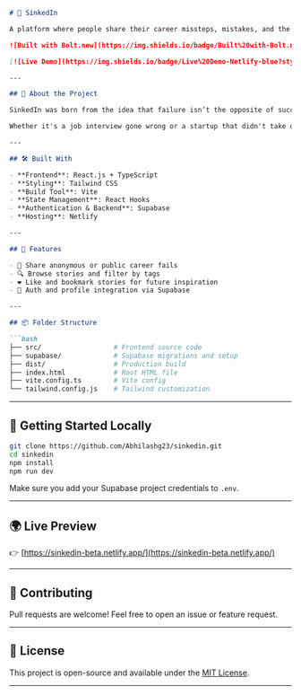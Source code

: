 ````markdown
# 🌊 SinkedIn

A platform where people share their career missteps, mistakes, and the lessons they’ve learned — because real stories of failure are often more powerful than polished success stories.

![Built with Bolt.new](https://img.shields.io/badge/Built%20with-Bolt.new-blueviolet?style=flat-square)

[![Live Demo](https://img.shields.io/badge/Live%20Demo-Netlify-blue?style=flat-square&logo=netlify)](https://sinkedin-beta.netlify.app/)

---

## 🚀 About the Project

SinkedIn was born from the idea that failure isn’t the opposite of success — it’s a vital part of it. Unlike traditional platforms that highlight only achievements, SinkedIn encourages users to embrace vulnerability and reflect on their professional low points so others can learn and grow.

Whether it's a job interview gone wrong or a startup that didn't take off, this space gives a voice to the stories no one usually talks about.

---

## 🛠️ Built With

- **Frontend**: React.js + TypeScript
- **Styling**: Tailwind CSS
- **Build Tool**: Vite
- **State Management**: React Hooks
- **Authentication & Backend**: Supabase
- **Hosting**: Netlify

---

## 🧠 Features

- 🧾 Share anonymous or public career fails
- 🔍 Browse stories and filter by tags
- ❤️ Like and bookmark stories for future inspiration
- 🪪 Auth and profile integration via Supabase

---

## 📦 Folder Structure

```bash
├── src/                  # Frontend source code
├── supabase/             # Supabase migrations and setup
├── dist/                 # Production build
├── index.html            # Root HTML file
├── vite.config.ts        # Vite config
└── tailwind.config.js    # Tailwind customization
````

---

## 📌 Getting Started Locally

```bash
git clone https://github.com/Abhilashg23/sinkedin.git
cd sinkedin
npm install
npm run dev
```

Make sure you add your Supabase project credentials to `.env`.

---

## 🌍 Live Preview

👉 [https://sinkedin-beta.netlify.app/](https://sinkedin-beta.netlify.app/)

---

## 🤝 Contributing

Pull requests are welcome! Feel free to open an issue or feature request.

---

## 📄 License

This project is open-source and available under the [MIT License](LICENSE).

---

